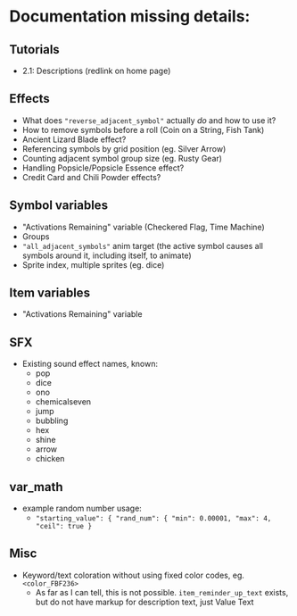 # Documentation missing details:
## Tutorials
* 2.1: Descriptions (redlink on home page)
## Effects
* What does `"reverse_adjacent_symbol"` actually *do* and how to use it?
* How to remove symbols before a roll (Coin on a String, Fish Tank)
* Ancient Lizard Blade effect?
* Referencing symbols by grid position (eg. Silver Arrow)
* Counting adjacent symbol group size (eg. Rusty Gear)
* Handling Popsicle/Popsicle Essence effect?
* Credit Card and Chili Powder effects?
## Symbol variables
* "Activations Remaining" variable (Checkered Flag, Time Machine)
* Groups
* `"all_adjacent_symbols"` anim target (the active symbol causes all symbols around it, including itself, to animate)
* Sprite index, multiple sprites (eg. dice)
## Item variables
* "Activations Remaining" variable
## SFX
* Existing sound effect names, known:
  * pop
  * dice
  * ono
  * chemicalseven
  * jump
  * bubbling
  * hex
  * shine
  * arrow
  * chicken
## var_math
* example random number usage:
  * `"starting_value": { "rand_num": { "min": 0.00001, "max": 4, "ceil": true }`
## Misc
* Keyword/text coloration without using fixed color codes, eg. `<color_FBF236>`
  * As far as I can tell, this is not possible. `item_reminder_up_text` exists, but do not have markup for description text, just Value Text